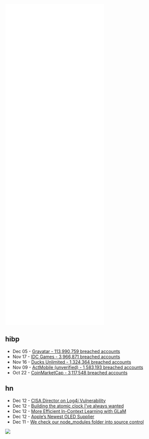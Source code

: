 ![Metrics](https://raw.githubusercontent.com/phixion/phixion/master/metrics.svg)

## hibp

<!--
for https://github.com/phixion/phixion/blob/main/.github/workflows/feeds.yml
-->
<!--START_SECTION:haveibeenpwnd-->
- Dec 05 - [Gravatar - 113,990,759 breached accounts](https://haveibeenpwned.com/PwnedWebsites#Gravatar)
- Nov 17 - [IDC Games - 3,966,871 breached accounts](https://haveibeenpwned.com/PwnedWebsites#IDCGames)
- Nov 16 - [Ducks Unlimited - 1,324,364 breached accounts](https://haveibeenpwned.com/PwnedWebsites#DucksUnlimited)
- Nov 09 - [ActMobile (unverified) - 1,583,193 breached accounts](https://haveibeenpwned.com/PwnedWebsites#ActMobile)
- Oct 22 - [CoinMarketCap - 3,117,548 breached accounts](https://haveibeenpwned.com/PwnedWebsites#CoinMarketCap)
<!--END_SECTION:haveibeenpwnd-->

## hn

<!--
for https://github.com/phixion/phixion/blob/main/.github/workflows/feeds.yml
-->
<!--START_SECTION:hn-->
- Dec 12 - [CISA Director on Log4j Vulnerability](https://www.cisa.gov/news/2021/12/11/statement-cisa-director-easterly-log4j-vulnerability)
- Dec 12 - [Building the atomic clock I’ve always wanted](https://www.dzombak.com/blog/2021/12/Building-the-atomic-clock-I-ve-always-wanted.html)
- Dec 12 - [More Efficient In-Context Learning with GLaM](https://ai.googleblog.com/2021/12/more-efficient-in-context-learning-with.html)
- Dec 12 - [Apple’s Newest OLED Supplier](https://asianometry.substack.com/p/boe-technology-apples-next-oled-supplier)
- Dec 11 - [We check our node_modules folder into source control](https://www.jackfranklin.co.uk/blog/check-in-your-node-dependencies/)
<!--END_SECTION:hn-->

<!--
for https://yhype.me
-->
![](https://hit.yhype.me/github/profile?user_id=13013670)
